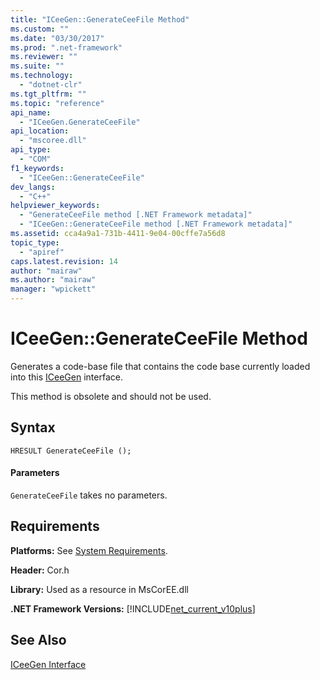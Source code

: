 ```yaml
---
title: "ICeeGen::GenerateCeeFile Method"
ms.custom: ""
ms.date: "03/30/2017"
ms.prod: ".net-framework"
ms.reviewer: ""
ms.suite: ""
ms.technology: 
  - "dotnet-clr"
ms.tgt_pltfrm: ""
ms.topic: "reference"
api_name: 
  - "ICeeGen.GenerateCeeFile"
api_location: 
  - "mscoree.dll"
api_type: 
  - "COM"
f1_keywords: 
  - "ICeeGen::GenerateCeeFile"
dev_langs: 
  - "C++"
helpviewer_keywords: 
  - "GenerateCeeFile method [.NET Framework metadata]"
  - "ICeeGen::GenerateCeeFile method [.NET Framework metadata]"
ms.assetid: cca4a9a1-731b-4411-9e04-00cffe7a56d8
topic_type: 
  - "apiref"
caps.latest.revision: 14
author: "mairaw"
ms.author: "mairaw"
manager: "wpickett"
---
```

# ICeeGen::GenerateCeeFile Method
Generates a code-base file that contains the code base currently loaded into this [ICeeGen](../../../../docs/framework/unmanaged-api/metadata/iceegen-interface.md) interface.  
  
 This method is obsolete and should not be used.  
  
## Syntax  
  
```  
HRESULT GenerateCeeFile ();  
```  
  
#### Parameters  
 `GenerateCeeFile` takes no parameters.  
  
## Requirements  
 **Platforms:** See [System Requirements](../../../../docs/framework/get-started/system-requirements.md).  
  
 **Header:** Cor.h  
  
 **Library:** Used as a resource in MsCorEE.dll  
  
 **.NET Framework Versions:** [!INCLUDE[net_current_v10plus](../../../../includes/net-current-v10plus-md.md)]  
  
## See Also  
 [ICeeGen Interface](../../../../docs/framework/unmanaged-api/metadata/iceegen-interface.md)
